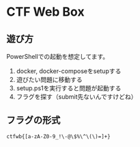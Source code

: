 # CTF Web Box

## 遊び方

PowerShellでの起動を想定してます。

1. docker, docker-composeをsetupする
2. 遊びたい問題に移動する
3. setup.ps1を実行すると問題が起動する
4. フラグを探す（submit先ないんですけどね）

## フラグの形式

`ctfwb{[a-zA-Z0-9_!\-@\$%\^\(\)=]+}`
